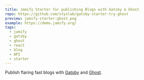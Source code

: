 ```yaml
---
title: Jamify Starter for publishing Blogs with Gatsby & Ghost
repo: https://github.com/styxlab/gatsby-starter-try-ghost
preview: jamify-starter-ghost.png
example: https://demo.jamify.org/
tags:
  - jamify
  - gatsby
  - ghost
  - react
  - blog
  - API
  - starter
---
```


Publish flaring fast blogs with [Gatsby](https://gatsbyjs.org) and [Ghost](https://ghost.org).
